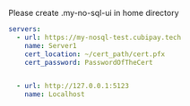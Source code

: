 Please create .my-no-sql-ui in home directory


```yaml
servers:
  - url: https://my-nosql-test.cubipay.tech
    name: Server1
    cert_location: ~/cert_path/cert.pfx
    cert_password: PasswordOfTheCert


  - url: http://127.0.0.1:5123
    name: Localhost

```